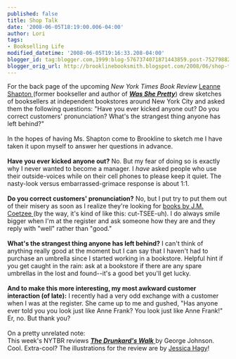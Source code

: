 ```yaml
---
published: false
title: Shop Talk
date: '2008-06-05T18:19:00.006-04:00'
author: Lori
tags:
- Bookselling Life
modified_datetime: '2008-06-05T19:16:33.208-04:00'
blogger_id: tag:blogger.com,1999:blog-5767374071871443859.post-7527988270921821862
blogger_orig_url: http://brooklinebooksmith.blogspot.com/2008/06/shop-talk.html
---
```


For the back page of the upcoming <em>New York Times Book Review</em> <a href="http://leanneshapton.com/">Leanne Shapton </a>(former bookseller and author of <strong><em><a href="http://brookline.booksense.com/NASApp/store/Product?s=showproduct&amp;isbn=9780374299262">Was She Pretty</a></em></strong>) drew sketches of booksellers at independent bookstores around New York City and asked them the following questions: "Have you ever kicked anyone out? Do you correct customers' pronunciation? What's the strangest thing anyone has left behind?"<br /><br />In the hopes of having Ms. Shapton come to Brookline to sketch me I have taken it upon myself to answer her questions in advance.<br /><br /><strong>Have you ever kicked anyone out?</strong> No. But my fear of doing so is exactly why I never wanted to become a manager. I <em>have</em> asked people who use their outside-voices while on their cell phones to please keep it quiet. The nasty-look versus embarrassed-grimace response is about 1:1.<br /><br /><strong>Do you correct customers' pronunciation?</strong> No, but I put try to put them out of their misery as soon as I realize they're looking for <a href="http://brookline.booksense.com/NASApp/store/Product?s=showproduct&amp;isbn=9780140296402">books by J.M. Coetzee </a>(by the way, it's kind of like this: cut-TSEE-uh). I do always smile bigger when I'm at the register and ask someone how they are and they reply with "well" rather than "good."<br /><br /><strong>What's the strangest thing anyone has left behind?</strong> I can't think of anything really good at the moment but I can say that I haven't had to purchase an umbrella since I started working in a bookstore. Helpful hint if you get caught in the rain: ask at a bookstore if there are any spare umbrellas in the lost and found--it's a good bet you'll get lucky.<br /><br /><strong>And to make this more interesting, my most awkward customer interaction (of late):</strong> I recently had a very odd exchange with a customer when I was at the register. She came up to me and gushed, "Has anyone ever told you you look just like Anne Frank? You look just like Anne Frank!" Er, no. But thank you?<br /><br />On a pretty unrelated note:<br />This week's NYTBR reviews <a href="http://brookline.booksense.com/NASApp/store/Product?s=showproduct&amp;isbn=9780375424045"><strong><em>The Drunkard's Walk</em></strong> </a>by George Johnson. Cool. Extra-cool? The illustrations for the review are by <a href="http://brooklinebooksmith.blogspot.com/2008/03/secrets-of-bored-booksellers.html">Jessica Hagy</a>!